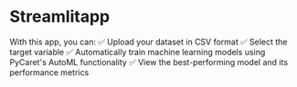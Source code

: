# Streamlitapp
With this app, you can:  ✅ Upload your dataset in CSV format ✅ Select the target variable ✅ Automatically train machine learning models using PyCaret's AutoML functionality ✅ View the best-performing model and its performance metrics
